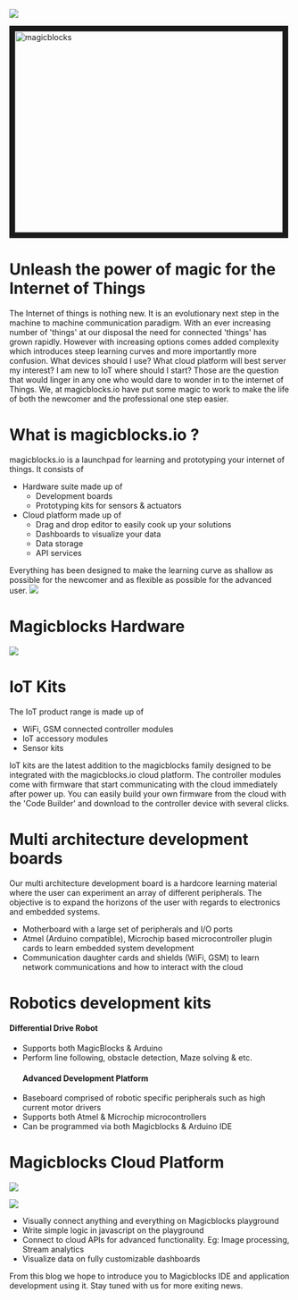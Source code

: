 ![](Images/magic.jpg)

<a href="http://www.youtube.com/watch?feature=player_embedded&v=GsGTdvQW6ig
" target="_blank"><img src="http://img.youtube.com/vi/GsGTdvQW6ig/0.jpg" 
alt="magicblocks" width="480" height="360" border="10" /></a>

# Unleash the power of magic for the Internet of Things
The Internet of things is nothing new. It is an evolutionary next step in the machine to machine communication paradigm. With an ever increasing number of 'things' at our disposal the need for connected 'things' has grown rapidly. However with increasing options comes added complexity which introduces steep learning curves and more importantly more confusion. What devices should I use? What cloud platform will best server my interest? I am new to IoT where should I start? Those are the question that would linger in any one who would dare to wonder in to the internet of Things. We, at magicblocks.io have put some magic to work to make the life of both the newcomer and the professional one step easier.

# What is magicblocks.io ?
magicblocks.io is a launchpad for learning and prototyping your internet of things. It consists of 
- Hardware suite made up of
    - Development boards
    - Prototyping kits for sensors & actuators
- Cloud platform made up of
    - Drag and drop editor to easily cook up your solutions
    - Dashboards to visualize your data
    - Data storage
    - API services
    
Everything has been designed to make the learning curve as shallow as possible for the newcomer and as flexible as possible for the advanced user. 
[![](Images/Screenshot%20(33).png)](https://youtu.be/GsGTdvQW6ig)

# Magicblocks Hardware
![](Images/h3.png)

# IoT Kits

The IoT product range is made up of 

- WiFi, GSM connected controller modules 
- IoT accessory modules
- Sensor kits

IoT kits are the latest addition to the magicblocks family designed to be integrated with the magicblocks.io cloud platform. The controller modules come with firmware that start communicating with the cloud immediately after power up. You can easily build your own firmware from the cloud with the 'Code Builder' and download to the controller device with several clicks.

# Multi architecture development boards

Our multi architecture development board is a hardcore learning material where the user can experiment an array of different peripherals. The objective is to expand the horizons of the user with regards to electronics and embedded systems.

- Motherboard with a large set of peripherals and I/O ports 
- Atmel (Arduino compatible), Microchip based microcontroller plugin cards to learn embedded system development 
- Communication daughter cards and shields (WiFi, GSM) to learn network communications and how to interact with the cloud

# Robotics development kits
   ####   Differential Drive Robot
- Supports both MagicBlocks & Arduino
- Perform line following, obstacle detection, Maze solving & etc.
   #### Advanced Development Platform
- Baseboard comprised of robotic specific peripherals such as high current motor drivers
- Supports both Atmel & Microchip microcontrollers
- Can be programmed via both Magicblocks & Arduino IDE

# Magicblocks Cloud Platform

![](Images/h1.png)

![](Images/h2.png)

- Visually connect anything and everything on Magicblocks playground
- Write simple logic in javascript on the playground
- Connect to cloud APIs for advanced functionality. Eg: Image processing, Stream analytics
- Visualize data on fully customizable dashboards

From this blog we hope to introduce you to Magicblocks IDE and application development using it. Stay tuned with us for more exiting news.

